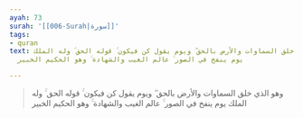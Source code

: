 ```yaml
---
ayah: 73
surah: '[[006-Surah|سورة]]'
tags:
- quran
text: وهو الذي خلق السماوات والأرض بالحق ۖ ويوم يقول كن فيكون ۚ قوله الحق ۚ وله الملك
  يوم ينفخ في الصور ۚ عالم الغيب والشهادة ۚ وهو الحكيم الخبير

---
```

> وهو الذي خلق السماوات والأرض بالحق ۖ ويوم يقول كن فيكون ۚ قوله الحق ۚ وله الملك يوم ينفخ في الصور ۚ عالم الغيب والشهادة ۚ وهو الحكيم الخبير
